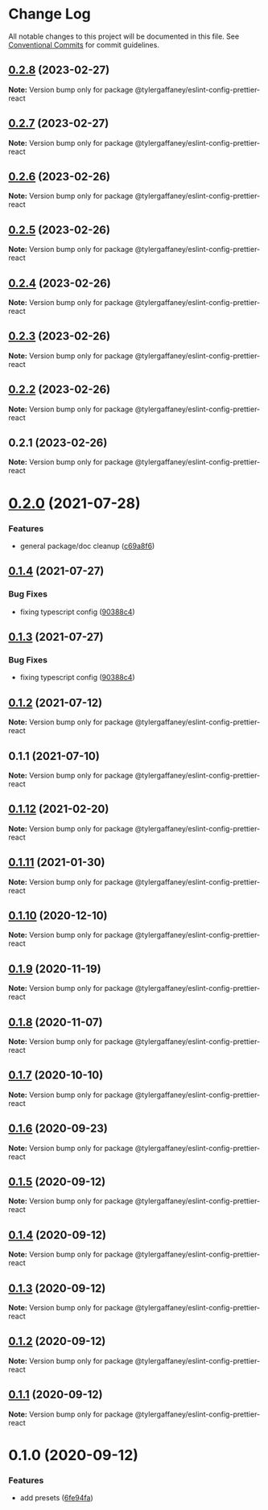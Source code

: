 # Change Log

All notable changes to this project will be documented in this file.
See [Conventional Commits](https://conventionalcommits.org) for commit guidelines.

## [0.2.8](https://github.com/tylergaffaney/configs/compare/@tylergaffaney/eslint-config-prettier-react@0.2.7...@tylergaffaney/eslint-config-prettier-react@0.2.8) (2023-02-27)

**Note:** Version bump only for package @tylergaffaney/eslint-config-prettier-react





## [0.2.7](https://github.com/tylergaffaney/configs/compare/@tylergaffaney/eslint-config-prettier-react@0.2.6...@tylergaffaney/eslint-config-prettier-react@0.2.7) (2023-02-27)

**Note:** Version bump only for package @tylergaffaney/eslint-config-prettier-react





## [0.2.6](https://github.com/tylergaffaney/configs/compare/@tylergaffaney/eslint-config-prettier-react@0.2.5...@tylergaffaney/eslint-config-prettier-react@0.2.6) (2023-02-26)

**Note:** Version bump only for package @tylergaffaney/eslint-config-prettier-react





## [0.2.5](https://github.com/tylergaffaney/configs/compare/@tylergaffaney/eslint-config-prettier-react@0.2.4...@tylergaffaney/eslint-config-prettier-react@0.2.5) (2023-02-26)

**Note:** Version bump only for package @tylergaffaney/eslint-config-prettier-react





## [0.2.4](https://github.com/tylergaffaney/configs/compare/@tylergaffaney/eslint-config-prettier-react@0.2.3...@tylergaffaney/eslint-config-prettier-react@0.2.4) (2023-02-26)

**Note:** Version bump only for package @tylergaffaney/eslint-config-prettier-react





## [0.2.3](https://github.com/tylergaffaney/configs/compare/@tylergaffaney/eslint-config-prettier-react@0.2.2...@tylergaffaney/eslint-config-prettier-react@0.2.3) (2023-02-26)

**Note:** Version bump only for package @tylergaffaney/eslint-config-prettier-react





## [0.2.2](https://github.com/tylergaffaney/configs/compare/@tylergaffaney/eslint-config-prettier-react@0.2.1...@tylergaffaney/eslint-config-prettier-react@0.2.2) (2023-02-26)

**Note:** Version bump only for package @tylergaffaney/eslint-config-prettier-react





## 0.2.1 (2023-02-26)

**Note:** Version bump only for package @tylergaffaney/eslint-config-prettier-react





# [0.2.0](https://github.com/tylergaffaney/configs/compare/@tylergaffaney/eslint-config-prettier-react@0.1.4...@tylergaffaney/eslint-config-prettier-react@0.2.0) (2021-07-28)


### Features

* general package/doc cleanup ([c69a8f6](https://github.com/tylergaffaney/configs/commit/c69a8f60a03531f44d7996955d48d522d9637427))





## [0.1.4](https://github.com/tylergaffaney/configs/compare/@tylergaffaney/eslint-config-prettier-react@0.1.2...@tylergaffaney/eslint-config-prettier-react@0.1.4) (2021-07-27)

### Bug Fixes

- fixing typescript config ([90388c4](https://github.com/tylergaffaney/configs/commit/90388c4a744ba11070f668e752123d549994c4fb))

## [0.1.3](https://github.com/tylergaffaney/configs/compare/@tylergaffaney/eslint-config-prettier-react@0.1.2...@tylergaffaney/eslint-config-prettier-react@0.1.3) (2021-07-27)

### Bug Fixes

- fixing typescript config ([90388c4](https://github.com/tylergaffaney/configs/commit/90388c4a744ba11070f668e752123d549994c4fb))

## [0.1.2](https://github.com/tylergaffaney/configs/compare/@tylergaffaney/eslint-config-prettier-react@0.1.1...@tylergaffaney/eslint-config-prettier-react@0.1.2) (2021-07-12)

**Note:** Version bump only for package @tylergaffaney/eslint-config-prettier-react

## 0.1.1 (2021-07-10)

**Note:** Version bump only for package @tylergaffaney/eslint-config-prettier-react

## [0.1.12](https://github.com/tylergaffaney/configs/compare/@tylergaffaney/eslint-config-prettier-react@0.1.11...@tylergaffaney/eslint-config-prettier-react@0.1.12) (2021-02-20)

**Note:** Version bump only for package @tylergaffaney/eslint-config-prettier-react

## [0.1.11](https://github.com/tylergaffaney/configs/compare/@tylergaffaney/eslint-config-prettier-react@0.1.10...@tylergaffaney/eslint-config-prettier-react@0.1.11) (2021-01-30)

**Note:** Version bump only for package @tylergaffaney/eslint-config-prettier-react

## [0.1.10](https://github.com/tylergaffaney/configs/compare/@tylergaffaney/eslint-config-prettier-react@0.1.9...@tylergaffaney/eslint-config-prettier-react@0.1.10) (2020-12-10)

**Note:** Version bump only for package @tylergaffaney/eslint-config-prettier-react

## [0.1.9](https://github.com/tylergaffaney/configs/compare/@tylergaffaney/eslint-config-prettier-react@0.1.8...@tylergaffaney/eslint-config-prettier-react@0.1.9) (2020-11-19)

**Note:** Version bump only for package @tylergaffaney/eslint-config-prettier-react

## [0.1.8](https://github.com/tylergaffaney/configs/compare/@tylergaffaney/eslint-config-prettier-react@0.1.7...@tylergaffaney/eslint-config-prettier-react@0.1.8) (2020-11-07)

**Note:** Version bump only for package @tylergaffaney/eslint-config-prettier-react

## [0.1.7](https://github.com/tylergaffaney/configs/compare/@tylergaffaney/eslint-config-prettier-react@0.1.6...@tylergaffaney/eslint-config-prettier-react@0.1.7) (2020-10-10)

**Note:** Version bump only for package @tylergaffaney/eslint-config-prettier-react

## [0.1.6](https://github.com/tylergaffaney/configs/compare/@tylergaffaney/eslint-config-prettier-react@0.1.5...@tylergaffaney/eslint-config-prettier-react@0.1.6) (2020-09-23)

**Note:** Version bump only for package @tylergaffaney/eslint-config-prettier-react

## [0.1.5](https://github.com/tylergaffaney/configs/compare/@tylergaffaney/eslint-config-prettier-react@0.1.4...@tylergaffaney/eslint-config-prettier-react@0.1.5) (2020-09-12)

**Note:** Version bump only for package @tylergaffaney/eslint-config-prettier-react

## [0.1.4](https://github.com/tylergaffaney/configs/compare/@tylergaffaney/eslint-config-prettier-react@0.1.3...@tylergaffaney/eslint-config-prettier-react@0.1.4) (2020-09-12)

**Note:** Version bump only for package @tylergaffaney/eslint-config-prettier-react

## [0.1.3](https://github.com/tylergaffaney/configs/compare/@tylergaffaney/eslint-config-prettier-react@0.1.2...@tylergaffaney/eslint-config-prettier-react@0.1.3) (2020-09-12)

**Note:** Version bump only for package @tylergaffaney/eslint-config-prettier-react

## [0.1.2](https://github.com/tylergaffaney/configs/compare/@tylergaffaney/eslint-config-prettier-react@0.1.1...@tylergaffaney/eslint-config-prettier-react@0.1.2) (2020-09-12)

**Note:** Version bump only for package @tylergaffaney/eslint-config-prettier-react

## [0.1.1](https://github.com/tylergaffaney/configs/compare/@tylergaffaney/eslint-config-prettier-react@0.1.0...@tylergaffaney/eslint-config-prettier-react@0.1.1) (2020-09-12)

**Note:** Version bump only for package @tylergaffaney/eslint-config-prettier-react

# 0.1.0 (2020-09-12)

### Features

- add presets ([6fe94fa](https://github.com/tylergaffaney/configs/commit/6fe94fae4ed9d80b18833c9e5a3f51f710ebda43))
